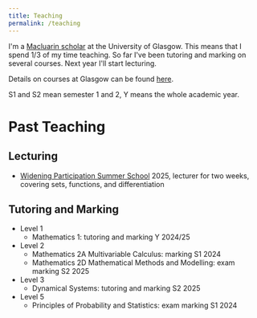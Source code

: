 ```yaml
---
title: Teaching
permalink: /teaching
---
```


I'm a [Macluarin scholar](https://www.gla.ac.uk/schools/mathematicsstatistics/research/postgraduate/#themaclaurinscholarship) at the University of Glasgow.
This means that I spend 1/3 of my time teaching.
So far I've been tutoring and marking on several courses.
Next year I'll start lecturing.

Details on courses at Glasgow can be found [here](https://www.gla.ac.uk/coursecatalogue/courselist/?code=MATHS&name=Mathematics).

S1 and S2 mean semester 1 and 2, Y means the whole academic year.

# Past Teaching
## Lecturing
* [Widening Participation Summer School](https://www.gla.ac.uk/study/wp/summerschool/) 2025, lecturer for two weeks, covering sets, functions, and differentiation

## Tutoring and Marking
* Level 1
    * Mathematics 1: tutoring and marking Y 2024/25
* Level 2
    * Mathematics 2A Multivariable Calculus: marking S1 2024
    * Mathematics 2D Mathematical Methods and Modelling: exam marking S2 2025
* Level 3
    * Dynamical Systems: tutoring and marking S2 2025
 * Level 5
    * Principles of Probability and Statistics: exam marking S1 2024
  
